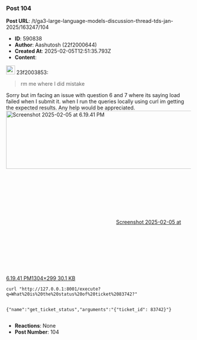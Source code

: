 ### Post 104
**Post URL**: /t/ga3-large-language-models-discussion-thread-tds-jan-2025/163247/104
- **ID**: 590838
- **Author**: Aashutosh (22f2000644)
- **Created At**: 2025-02-05T12:51:35.793Z
- **Content**:  
  <aside class="quote group-ds-students" data-username="23f2003853" data-post="32" data-topic="163247">
<div class="title">
<div class="quote-controls"></div>
<img alt="" width="24" height="24" src="https://dub1.discourse-cdn.com/flex013/user_avatar/discourse.onlinedegree.iitm.ac.in/23f2003853/48/67184_2.png" class="avatar"> 23f2003853:</div>
<blockquote>
rm me where I did mistake
</blockquote>
</aside>
Sorry but im facing an issue with question 6 and 7 where its saying load failed when I submit it. when I run the queries locally using curl im getting the expected results.  Any help would be appreciated.<br>
<div class="lightbox-wrapper"><a class="lightbox" href="https://europe1.discourse-cdn.com/flex013/uploads/iitm/original/3X/6/e/6e298e68d8f6e5a413bd926c6bf11a6b2350c711.png" data-download-href="/uploads/short-url/fIxys39CFlIQfmTQYkqP3Vp3Eo9.png?dl=1" title="Screenshot 2025-02-05 at 6.19.41 PM" rel="noopener nofollow ugc"><img src="https://europe1.discourse-cdn.com/flex013/uploads/iitm/optimized/3X/6/e/6e298e68d8f6e5a413bd926c6bf11a6b2350c711_2_690x158.png" alt="Screenshot 2025-02-05 at 6.19.41 PM" data-base62-sha1="fIxys39CFlIQfmTQYkqP3Vp3Eo9" width="690" height="158" srcset="https://europe1.discourse-cdn.com/flex013/uploads/iitm/optimized/3X/6/e/6e298e68d8f6e5a413bd926c6bf11a6b2350c711_2_690x158.png, https://europe1.discourse-cdn.com/flex013/uploads/iitm/optimized/3X/6/e/6e298e68d8f6e5a413bd926c6bf11a6b2350c711_2_1035x237.png 1.5x, https://europe1.discourse-cdn.com/flex013/uploads/iitm/original/3X/6/e/6e298e68d8f6e5a413bd926c6bf11a6b2350c711.png 2x" data-dominant-color="26282C"><div class="meta"><svg class="fa d-icon d-icon-far-image svg-icon" aria-hidden="true"><use href="#far-image"></use></svg><span class="filename">Screenshot 2025-02-05 at 6.19.41 PM</span><span class="informations">1304×299 30.1 KB</span><svg class="fa d-icon d-icon-discourse-expand svg-icon" aria-hidden="true"><use href="#discourse-expand"></use></svg></div></a></div>
<pre><code class="lang-auto">curl "http://127.0.0.1:8001/execute?q=What%20is%20the%20status%20of%20ticket%2083742?"

{"name":"get_ticket_status","arguments":"{\"ticket_id\": 83742}"}
</code></pre>
- **Reactions**: None
- **Post Number**: 104

